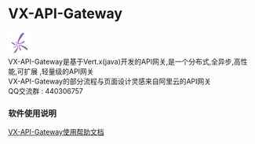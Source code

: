 # VX-API-Gateway
![logo](https://raw.githubusercontent.com/shenzhenMirren/MyGithubResources/master/image/VX-API-Gateway-Logo_small.png)<br/>
VX-API-Gateway是基于Vert.x(java)开发的API网关,是一个分布式,全异步,高性能,可扩展 ,轻量级的API网关<br/>
VX-API-Gateway的部分流程与页面设计灵感来自阿里云的API网关<br/>
QQ交流群 : 440306757<br/>
### 软件使用说明
[VX-API-Gateway使用帮助文档](http://duhua.gitee.io/vx-api-gateway-doc/)<br/>

